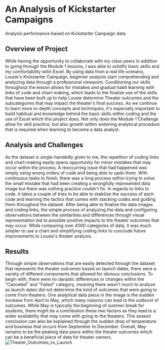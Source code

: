 # An Analysis of Kickstarter Campaigns
Analysis performance based on Kickstarter Campaign data
## Overview of Project
While having the opportunity to collaborate with my class peers in addition to going through the Module 1 lessons, I was able to solidify basic skills and my comfortability witin Excel. By using data from a real life scenario, Lousie's Kickstarter Campaign, beginner analysts start comprehending and analyzing data through a professional viewpoint. Conditioning our skills throughout the lesson allows for mistakes and gradual habit learning with links of code and chart-making, which leads to the finalize use of the skills that have been built up to help Lousie determine Theater outcomes and the subcategories that may impact the theater's final success. As we continue to learn more in-depth concepts and techniques, it's especially important to build habitual and knowledge behind the basic skills within coding and the use of Excel which this project does. Not only does the Module 1 Challenge allow for skill practice, but also growth within widening analytical procedure that is required when learning to become a data analyst. 
## Analysis and Challenges
As the dataset is single-handedly given to me, the repetition of coding links and chart-making easily opens opportunity for minor mistakes that may occur within the process. A reoccurring issue that had happened was simply using wrong orders of code and being able to updo them. With continuous tasks to finish, there was a long process within trying to solve the small mistake that had been creating a wrongfully represented data image but there was nothing practice couldn't fix. In regards to links to code, it takes a couple of tries to be able to stabilize the success of each code and learning the tactics that comes with stacking codes and guiding them throughout the dataset. After being able to finalize the data images and coding links, the simple process of analyzing the data and configuring observations between the similarities and differences through visual representation led to possible positive impacts to the theater outcomes that may occur. While comparing over 4000 categories of data, it was much simpler to use a chart and simplifying coding links to conclude future improvements to Lousie's theater analysis. 
## Results
Through simple observations that are easily detected through the dataset that represents the theater outcomes based on launch dates, there were a variety of different components that allowed for obvious conclusions. To begin with, there were no darastic differences or changes within the "Canceled" and "Failed" category, meaning there wasn't much to analyze as launch dates did not determine the kind of outcomes that were going to come from theaters. One analytical data piece in the image is the sudden increase from April to May, which many reasons can lead to the outburst of outcomes. While May is typically the beginning of summer break for students, there might be a contribution these two factors as they lead to a wider availability that may come with going to the theaters. This season conclusion can also be explained through the sudden drop of temperature and business that occurs from September to December. Overall, May remains to be the peaking data piece within the theater outcomes which can be a beneficial piece of data for theater owners. ![Theater_Outcomes_vs_Launch](https://user-images.githubusercontent.com/98571495/153808497-fa63feed-4761-46ab-b7a7-48af7312e8f8.png)

